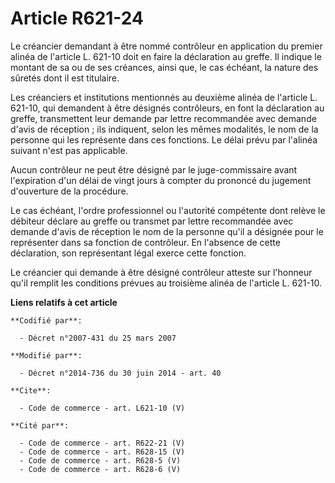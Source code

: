 # Article R621-24

Le créancier demandant à être nommé contrôleur en application du premier alinéa de l'article L. 621-10 doit en faire la
déclaration au greffe. Il indique le montant de sa ou de ses créances, ainsi que, le cas échéant, la nature des sûretés dont
il est titulaire. 

Les créanciers et institutions mentionnés au deuxième alinéa de l'article L. 621-10, qui demandent à être désignés
contrôleurs, en font la déclaration au greffe, transmettent leur demande par lettre recommandée avec demande d'avis de
réception ; ils indiquent, selon les mêmes modalités, le nom de la personne qui les représente dans ces fonctions. Le délai
prévu par l'alinéa suivant n'est pas applicable. 

Aucun contrôleur ne peut être désigné par le juge-commissaire avant l'expiration d'un délai de vingt jours à compter du
prononcé du jugement d'ouverture de la procédure. 

Le cas échéant, l'ordre professionnel ou l'autorité compétente dont relève le débiteur déclare au greffe ou transmet par
lettre recommandée avec demande d'avis de réception le nom de la personne qu'il a désignée pour le représenter dans sa
fonction de contrôleur. En l'absence de cette déclaration, son représentant légal exerce cette fonction. 

Le créancier qui demande à être désigné contrôleur atteste sur l'honneur qu'il remplit les conditions prévues au troisième
alinéa de l'article L. 621-10.

**Liens relatifs à cet article**

	**Codifié par**:

	  - Décret n°2007-431 du 25 mars 2007

	**Modifié par**:

	  - Décret n°2014-736 du 30 juin 2014 - art. 40

	**Cite**:

	  - Code de commerce - art. L621-10 (V)

	**Cité par**:

	  - Code de commerce - art. R622-21 (V)
	  - Code de commerce - art. R628-15 (V)
	  - Code de commerce - art. R628-5 (V)
	  - Code de commerce - art. R628-6 (V)

